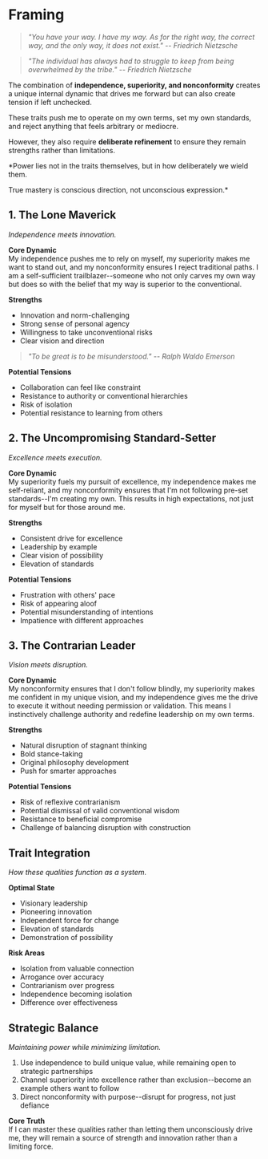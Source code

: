 # Framing

> *"You have your way. I have my way. As for the right way, the correct way, and the only way, it does not exist." -- Friedrich Nietzsche*

> *"The individual has always had to struggle to keep from being overwhelmed by the tribe." -- Friedrich Nietzsche*

The combination of **independence, superiority, and nonconformity** creates a unique internal dynamic that drives me forward but can also create tension if left unchecked.

These traits push me to operate on my own terms, set my own standards, and reject anything that feels arbitrary or mediocre.

However, they also require **deliberate refinement** to ensure they remain strengths rather than limitations.

*Power lies not in the traits themselves, but in how deliberately we wield them.

True mastery is conscious direction, not unconscious expression.*

## 1. The Lone Maverick

*Independence meets innovation.*

**Core Dynamic**  
My independence pushes me to rely on myself, my superiority makes me want to stand out, and my nonconformity ensures I reject traditional paths. I am a self-sufficient trailblazer--someone who not only carves my own way but does so with the belief that my way is superior to the conventional.

**Strengths**
- Innovation and norm-challenging
- Strong sense of personal agency
- Willingness to take unconventional risks
- Clear vision and direction

> *"To be great is to be misunderstood." -- Ralph Waldo Emerson*

**Potential Tensions**
- Collaboration can feel like constraint
- Resistance to authority or conventional hierarchies
- Risk of isolation
- Potential resistance to learning from others

## 2. The Uncompromising Standard-Setter

*Excellence meets execution.*

**Core Dynamic**  
My superiority fuels my pursuit of excellence, my independence makes me self-reliant, and my nonconformity ensures that I'm not following pre-set standards--I'm creating my own. This results in high expectations, not just for myself but for those around me.

**Strengths**
- Consistent drive for excellence
- Leadership by example
- Clear vision of possibility
- Elevation of standards

**Potential Tensions**
- Frustration with others' pace
- Risk of appearing aloof
- Potential misunderstanding of intentions
- Impatience with different approaches

## 3. The Contrarian Leader

*Vision meets disruption.*

**Core Dynamic**  
My nonconformity ensures that I don't follow blindly, my superiority makes me confident in my unique vision, and my independence gives me the drive to execute it without needing permission or validation. This means I instinctively challenge authority and redefine leadership on my own terms.

**Strengths**
- Natural disruption of stagnant thinking
- Bold stance-taking
- Original philosophy development
- Push for smarter approaches

**Potential Tensions**
- Risk of reflexive contrarianism
- Potential dismissal of valid conventional wisdom
- Resistance to beneficial compromise
- Challenge of balancing disruption with construction

## Trait Integration

*How these qualities function as a system.*

**Optimal State**
- Visionary leadership
- Pioneering innovation
- Independent force for change
- Elevation of standards
- Demonstration of possibility

**Risk Areas**
- Isolation from valuable connection
- Arrogance over accuracy
- Contrarianism over progress
- Independence becoming isolation
- Difference over effectiveness

## Strategic Balance

*Maintaining power while minimizing limitation.*

1. Use independence to build unique value, while remaining open to strategic partnerships
2. Channel superiority into excellence rather than exclusion--become an example others want to follow
3. Direct nonconformity with purpose--disrupt for progress, not just defiance

**Core Truth**  
If I can master these qualities rather than letting them unconsciously drive me, they will remain a source of strength and innovation rather than a limiting force.